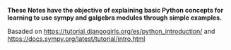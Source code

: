 **These Notes have the objective of explaining basic Python concepts for learning to use sympy and galgebra modules through simple examples.** 

Basaded on https://tutorial.djangogirls.org/es/python_introduction/ and https://docs.sympy.org/latest/tutorial/intro.html
